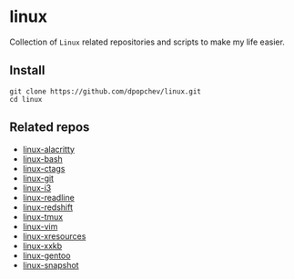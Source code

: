 # linux

Collection of `Linux` related repositories and scripts to make my life easier.

## Install

```
git clone https://github.com/dpopchev/linux.git
cd linux
```

## Related repos

- [linux-alacritty](https://github.com/dpopchev/linux-alacritty)
- [linux-bash](https://github.com/dpopchev/linux-bash)
- [linux-ctags](https://github.com/dpopchev/linux-ctags)
- [linux-git](https://github.com/dpopchev/linux-git)
- [linux-i3](https://github.com/dpopchev/linux-i3)
- [linux-readline](https://github.com/dpopchev/linux-readline)
- [linux-redshift](https://github.com/dpopchev/linux-redshift)
- [linux-tmux](https://github.com/dpopchev/linux-tmux)
- [linux-vim](https://github.com/dpopchev/linux-vim)
- [linux-xresources](https://github.com/dpopchev/linux-xresources)
- [linux-xxkb](https://github.com/dpopchev/linux-xxkb)
- [linux-gentoo](https://github.com/dpopchev/linux-gentoo)
- [linux-snapshot](https://github.com/dpopchev/linux-snapshot)
